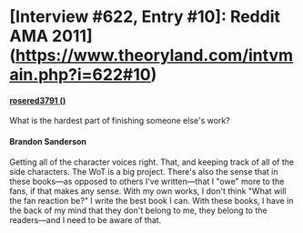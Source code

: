 # [Interview #622, Entry #10]: Reddit AMA 2011](https://www.theoryland.com/intvmain.php?i=622#10)

#### [rosered3791 ()](http://www.reddit.com/r/Fantasy/comments/k0fp8/iama_professional_fantasy_novelist_named_brandon/c2gk90z)

What is the hardest part of finishing someone else's work?

#### Brandon Sanderson

Getting all of the character voices right. That, and keeping track of all of the side characters. The WoT is a big project. There's also the sense that in these books—as opposed to others I've written—that I "owe" more to the fans, if that makes any sense. With my own works, I don't think "What will the fan reaction be?" I write the best book I can. With these books, I have in the back of my mind that they don't belong to me, they belong to the readers—and I need to be aware of that.

